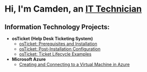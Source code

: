 <h1>Hi, I'm Camden, an <a href="https://www.linkedin.com/in/camdenhopfer/">IT Technician</a></h1>

<h2>Information Technology Projects:</h2>

- <b>osTicket (Help Desk Ticketing System)</b>
  - [osTicket: Prerequisites and Installation](https://github.com/cbh75/osticket-prereqs)
  - [osTicket: Post-Installation Configuration](https://github.com/cbh75/post-install-config)
  - [osTicket: Ticket Lifecycle Examples](https://github.com/cbh75/ticket-lifecycle)
- <b>Microsoft Azure</b>
  - [Creating and Connecting to a Virtual Machine in Azure](https://github.com/cbh75/configure-vm)
